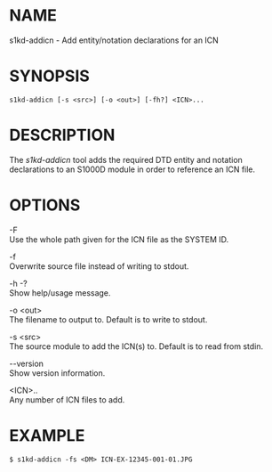 NAME
====

s1kd-addicn - Add entity/notation declarations for an ICN

SYNOPSIS
========

    s1kd-addicn [-s <src>] [-o <out>] [-fh?] <ICN>...

DESCRIPTION
===========

The *s1kd-addicn* tool adds the required DTD entity and notation
declarations to an S1000D module in order to reference an ICN file.

OPTIONS
=======

-F  
Use the whole path given for the ICN file as the SYSTEM ID.

-f  
Overwrite source file instead of writing to stdout.

-h -?  
Show help/usage message.

-o &lt;out&gt;  
The filename to output to. Default is to write to stdout.

-s &lt;src&gt;  
The source module to add the ICN(s) to. Default is to read from stdin.

--version  
Show version information.

&lt;ICN&gt;..  
Any number of ICN files to add.

EXAMPLE
=======

    $ s1kd-addicn -fs <DM> ICN-EX-12345-001-01.JPG
